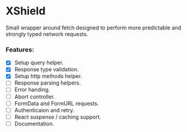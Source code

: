 # XShield

Small wrapper around fetch designed to perform more predictable and strongly typed network requests.

### Features:

- [x] Setup query helper.
- [x] Response type validation.
- [x] Setup http methods helper.
- [ ] Response parsing helpers.
- [ ] Error handing.
- [ ] Abort controller.
- [ ] FormData and FormURL requests.
- [ ] Authenticaion and retry.
- [ ] React suspense / caching support.
- [ ] Documentation.
